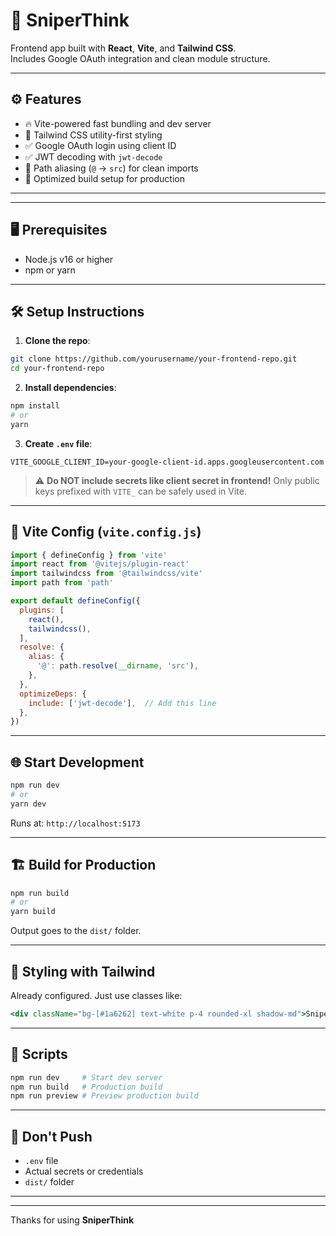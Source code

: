 
# 🚀 SniperThink 

Frontend app built with **React**, **Vite**, and **Tailwind CSS**.  
Includes Google OAuth integration and clean module structure.

---

## ⚙️ Features

- 🔥 Vite-powered fast bundling and dev server  
- 🎨 Tailwind CSS utility-first styling  
- ✅ Google OAuth login using client ID  
- ✅ JWT decoding with `jwt-decode`  
- 📁 Path aliasing (`@` → `src`) for clean imports  
- 🚀 Optimized build setup for production

---


---

## 🖥️ Prerequisites

* Node.js v16 or higher
* npm or yarn

---

## 🛠️ Setup Instructions

1. **Clone the repo**:

```bash
git clone https://github.com/yourusername/your-frontend-repo.git
cd your-frontend-repo
```

2. **Install dependencies**:

```bash
npm install
# or
yarn
```

3. **Create `.env` file**:

```env
VITE_GOOGLE_CLIENT_ID=your-google-client-id.apps.googleusercontent.com
```

> ⚠️ **Do NOT include secrets like client secret in frontend!**
> Only public keys prefixed with `VITE_` can be safely used in Vite.

---

## 🧩 Vite Config (`vite.config.js`)

```js
import { defineConfig } from 'vite'
import react from '@vitejs/plugin-react'
import tailwindcss from '@tailwindcss/vite'
import path from 'path'

export default defineConfig({
  plugins: [
    react(),
    tailwindcss(),
  ],
  resolve: {
    alias: {
      '@': path.resolve(__dirname, 'src'),
    },
  },
  optimizeDeps: {
    include: ['jwt-decode'],  // Add this line
  },
})

```

---

## 🌐 Start Development

```bash
npm run dev
# or
yarn dev
```

Runs at: `http://localhost:5173`

---

## 🏗️ Build for Production

```bash
npm run build
# or
yarn build
```

Output goes to the `dist/` folder.

---

## 🌈 Styling with Tailwind

Already configured. Just use classes like:

```jsx
<div className="bg-[#1a6262] text-white p-4 rounded-xl shadow-md">SniperThink</div>
```

---

## 🧾 Scripts

```bash
npm run dev     # Start dev server
npm run build   # Production build
npm run preview # Preview production build
```

---

## 🚫 Don't Push

* `.env` file
* Actual secrets or credentials
* `dist/` folder

---



---


Thanks for using **SniperThink**

```


